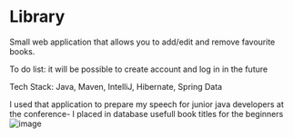 # Library
Small web application that allows you to add/edit and remove favourite books. 

To do list: it will be possible to create account and log in in the future 

Tech Stack:  Java, Maven, IntelliJ, Hibernate, Spring Data

I used that application to prepare my speech for junior java developers at the conference- I placed in database usefull book titles for the beginners
![image](https://user-images.githubusercontent.com/101987194/191304336-91f2a8b6-db03-4781-a2d6-49e70dd4801f.png)
